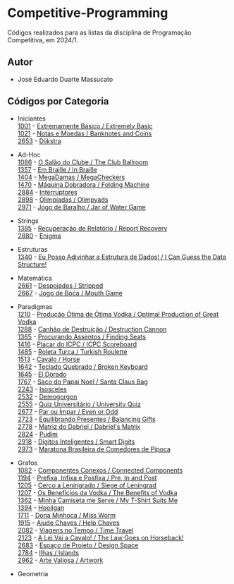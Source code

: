 # Competitive-Programming
Códigos realizados para as listas da disciplina de Programação Competitiva, em 2024/1.

## Autor
- José Eduardo Duarte Massucato

## Códigos por Categoria
- Iniciantes  
  [1001](https://www.beecrowd.com.br/repository/UOJ_1001.html) - [Extremamente Básico / Extremely Basic](./Iniciante/1001%20-%20Extremamente%20Básico.cpp)  
  [1021](https://www.beecrowd.com.br/repository/UOJ_1021.html) - [Notas e Moedas / Banknotes and Coins](./Iniciante/1021%20-%20Notas%20e%20Moedas.cpp)  
  [2653](https://www.beecrowd.com.br/repository/UOJ_2653.html) - [Dijkstra](./Iniciante/2653%20-%20Dijkstra.cpp)  

- Ad-Hoc  
  [1086](https://www.beecrowd.com.br/repository/UOJ_1086.html) - [O Salão do Clube / The Club Ballroom](./Ad-Hoc/1086%20-%20O%20Salão%20do%20Clube.cpp)  
  [1357](https://www.beecrowd.com.br/repository/UOJ_1357.html) - [Em Braille / In Braille](./Ad-Hoc/1357%20-%20Em%20Braille.cpp)  
  [1404](https://www.beecrowd.com.br/repository/UOJ_1404.html) - [MegaDamas / MegaCheckers](./Ad-Hoc/1404%20-%20MegaDamas.cpp)  
  [1470](https://www.beecrowd.com.br/repository/UOJ_1470.html) - [Máquina Dobradora / Folding Machine](./Ad-Hoc/1470%20-%20Máquina%20Dobradora.cpp)  
  [2884](https://www.beecrowd.com.br/repository/UOJ_2884.html) - [Interruptores](./Ad-Hoc/2884%20-%20Interruptores.cpp)  
  [2898](https://www.beecrowd.com.br/repository/UOJ_2898.html) - [Olimpíadas / Olimpyads](./Ad-Hoc/2898%20-%20Olimpíadas.cpp)  
  [2971](https://www.beecrowd.com.br/repository/UOJ_2971.html) - [Jogo de Baralho / Jar of Water Game](./Ad-Hoc/2971%20-%20Jogo%20de%20Baralho.cpp)  

- Strings  
  [1385](https://www.beecrowd.com.br/repository/UOJ_1385.html) - [Recuperação de Relatório / Report Recovery](./Strings/1385%20-%20Recuperação%20de%20Relatório.cpp)  
  [2880](https://www.beecrowd.com.br/repository/UOJ_2880.html) - [Enigma](./Strings/2880%20-%20Enigma.cpp)  

- Estruturas  
  [1340](https://www.beecrowd.com.br/repository/UOJ_1340.html) - [Eu Posso Adivinhar a Estrutura de Dados! / I Can Guess the Data Structure!](./Estruturas/1340%20-%20Eu%20Posso%20Adivinhar%20a%20Estrutura%20de%20Dados!.cpp)  

- Matemática  
  [2661](https://www.beecrowd.com.br/repository/UOJ_2661.html) - [Despojados / Stripped](./Matemática/2661%20-%20Despojados.cpp)  
  [2667](https://www.beecrowd.com.br/repository/UOJ_2667.html) - [Jogo de Boca / Mouth Game](./Matemática/2667%20-%20Jogo%20de%20Boca.cpp)  

- Paradigmas  
  [1210](https://www.beecrowd.com.br/repository/UOJ_1210.html) - [Produção Ótima de Ótima Vodka / Optimal Production of Great Vodka](./Paradigmas/1210%20-%20Produção%20Ótima%20de%20Ótima%20Vodka.cpp)  
  [1288](https://www.beecrowd.com.br/repository/UOJ_1288.html) - [Canhão de Destruição / Destruction Cannon](./Paradigmas/1288%20-%20Canhão%20de%20Destruição.cpp)  
  [1365](https://www.beecrowd.com.br/repository/UOJ_1365.html) - [Procurando Assentos / Finding Seats](./Paradigmas/1365%20-%20Procurando%20Assentos.cpp)  
  [1416](https://www.beecrowd.com.br/repository/UOJ_1416.html) - [Placar do ICPC / ICPC Scoreboard](./Paradigmas/1416%20-%20Placar%20do%20ICPC.cpp)  
  [1485](https://www.beecrowd.com.br/repository/UOJ_1485.html) - [Roleta Turca / Turkish Roulette](./Paradigmas/1485%20-%20Roleta%20Turca.cpp)  
  [1513](https://www.beecrowd.com.br/repository/UOJ_1513.html) - [Cavalo / Horse](./Paradigmas/1513%20-%20Cavalo.cpp)  
  [1642](https://www.beecrowd.com.br/repository/UOJ_1642.html) - [Teclado Quebrado / Broken Keyboard](./Paradigmas/1642%20-%20Teclado%20Quebrado.cpp)  
  [1645](https://www.beecrowd.com.br/repository/UOJ_1645.html) - [El Dorado](./Paradigmas/1645%20-%20El%20Dorado.cpp)  
  [1767](https://www.beecrowd.com.br/repository/UOJ_1767.html) - [Saco do Papai Noel / Santa Claus Bag](./Paradigmas/1767%20-%20Saco%20do%20Papai%20Noel.cpp)  
  [2243](https://www.beecrowd.com.br/repository/UOJ_2243.html) - [Isosceles](./Paradigmas/2243%20-%20Isosceles.cpp)  
  [2532](https://www.beecrowd.com.br/repository/UOJ_2532.html) - [Demogorgon](./Paradigmas/2532%20-%20Demogorgon.cpp)  
  [2555](https://www.beecrowd.com.br/repository/UOJ_2555.html) - [Quiz Universitário / University Quiz](./Paradigmas/2555%20-%20Quiz%20Universitário.cpp)  
  [2677](https://www.beecrowd.com.br/repository/UOJ_2677.html) - [Par ou Ímpar / Even or Odd](./Paradigmas/2677%20-%20Par%20ou%20Ímpar.cpp)  
  [2723](https://www.beecrowd.com.br/repository/UOJ_2723.html) - [Equilibrando Presentes / Balancing Gifts](./Paradigmas/2723%20-%20Equilibrando%20Presentes.cpp)  
  [2778](https://www.beecrowd.com.br/repository/UOJ_2778.html) - [Matriz do Dabriel / Dabriel's Matrix](./Paradigmas/2778%20-%20Matriz%20do%20Dabriel.cpp)  
  [2824](https://www.beecrowd.com.br/repository/UOJ_2824.html) - [Pudim](./Paradigmas/2824%20-%20Pudim.cpp)  
  [2918](https://www.beecrowd.com.br/repository/UOJ_2918.html) - [Dígitos Inteligentes / Smart Digits](./Paradigmas/2918%20-%20Dígitos%20Inteligentes.cpp)  
  [2973](https://www.beecrowd.com.br/repository/UOJ_2973.html) - [Maratona Brasileira de Comedores de Pipoca](./Paradigmas/2973%20-%20Maratona%20Brasileira%20de%20Comedores%20de%20Pipoca.cpp)  

- Grafos  
  [1082](https://www.beecrowd.com.br/repository/UOJ_1082.html) - [Componentes Conexos / Connected Components](./Grafos/1082%20-%20Componentes%20Conexos.cpp)  
  [1194](https://www.beecrowd.com.br/repository/UOJ_1194.html) - [Prefixa, Infixa e Posfixa / Pre, In and Post](./Grafos/1194%20-%20Prefixa,%20Infixa%20e%20Posfixa.cpp)  
  [1205](https://www.beecrowd.com.br/repository/UOJ_1205.html) - [Cerco a Leningrado / Siege of Leningrad](./Grafos/1205%20-%20Cerco%20a%20Leningrado.cpp)  
  [1207](https://www.beecrowd.com.br/repository/UOJ_1207.html) - [Os Benefícios da Vodka / The Benefits of Vodka](./Grafos/1207%20-%20Os%20Benefícios%20da%20Vodka.cpp)  
  [1362](https://www.beecrowd.com.br/repository/UOJ_1362.html) - [Minha Camiseta me Serve / My T-Shirt Suits Me](./Grafos/1362%20-%20Minha%20Camiseta%20me%20Serve.cpp)  
  [1394](https://www.beecrowd.com.br/repository/UOJ_1394.html) - [Hooligan](./Grafos/1394%20-%20Hooligan.cpp)  
  [1711](https://www.beecrowd.com.br/repository/UOJ_1711.html) - [Dona Minhoca / Miss Worm](./Grafos/1711%20-%20Dona%20Minhoca.cpp)  
  [1915](https://www.beecrowd.com.br/repository/UOJ_1915.html) - [Ajude Chaves / Help Chaves](./Grafos/1915%20-%20Ajude%20Chaves.cpp)  
  [2082](https://www.beecrowd.com.br/repository/UOJ_2082.html) - [Viagens no Tempo / Time Travel](./Grafos/2082%20-%20Viagens%20no%20Tempo.cpp)  
  [2123](https://www.beecrowd.com.br/repository/UOJ_2123.html) - [A Lei Vai a Cavalo! / The Law Goes on Horseback!](./Grafos/2123%20-%20A%20Lei%20Vai%20a%20Cavalo!.cpp)  
  [2683](https://www.beecrowd.com.br/repository/UOJ_2683.html) - [Espaço de Projeto / Design Space](./Grafos/2683%20-%20Espaço%20de%20Projeto.cpp)  
  [2784](https://www.beecrowd.com.br/repository/UOJ_2784.html) - [Ilhas / Islands](./Grafos/2784%20-%20Ilhas.cpp)  
  [2962](https://www.beecrowd.com.br/repository/UOJ_2962.html) - [Arte Valiosa / Artwork](./Grafos/2962%20-%20Arte%20Valiosa.cpp)  

- Geometria